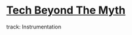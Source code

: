 # [Tech Beyond The Myth](https://fablabbcn.github.io/mdef-docs/academic_year_2022_23/term_1_2022_23/tech_beyond_the_myth_2022_23/)  
track: Instrumentation   
